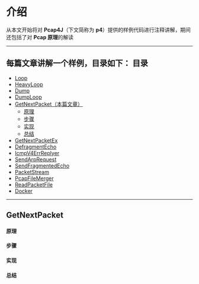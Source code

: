 介绍
======

从本文开始将对 **Pcap4J**（下文简称为 **p4**）提供的样例代码进行注释讲解，期间还包括了对 **Pcap 原理**的解读

****

每篇文章讲解一个样例，目录如下：
目录
-----
- [Loop](./2-sample-Loop.md)
- [HeavyLoop](./3-sample-HeavyLoop.md)
- [Dump](./4-sample-Dump.md)
- [DumpLoop](./5-sample-DumpLoop.md)
- [GetNextPacket（本篇文章）](#GetNextPacket)
  - [原理](#原理)
  - [步骤](#步骤)
  - [实现](#实现)
  - [总结](#总结)
- [GetNextPacketEx](./7-sample-GetNextPacketEx.md)
- [DefragmentEcho](./8-sample-DefragmentEcho.md)
- [IcmpV4ErrReplyer](./9-sample-IcmpV4ErrReplyer.md)
- [SendArpRequest](./10-sample-SendArpRequest.md)
- [SendFragmentedEcho](./11-sample-SendFragmentedEcho.md)
- [PacketStream](./12-sample-PacketStream.md)
- [PcapFileMerger](./13-sample-PcapFileMerger.md)
- [ReadPacketFile](./14-sample-ReadPacketFile.md)
- [Docker](./15-sample-Docker.md)

****

GetNextPacket
------

#### 原理 #####

#### 步骤 #####

#### 实现 #####

#### 总结 #####
